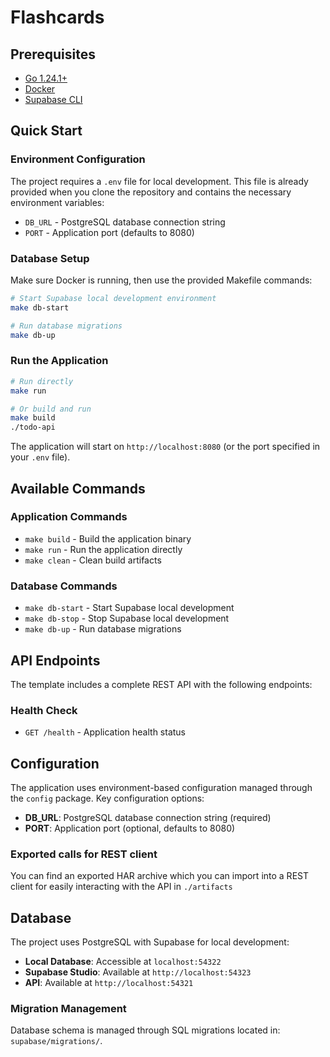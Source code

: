 # Flashcards

## Prerequisites

- [Go 1.24.1+](https://golang.org/dl/)
- [Docker](https://www.docker.com/get-started)
- [Supabase CLI](https://supabase.com/docs/guides/cli)

## Quick Start

### Environment Configuration

The project requires a `.env` file for local development. This file is already provided when you clone the repository and contains the necessary environment variables:

- `DB_URL` - PostgreSQL database connection string
- `PORT` - Application port (defaults to 8080)

### Database Setup

Make sure Docker is running, then use the provided Makefile commands:

```bash
# Start Supabase local development environment
make db-start

# Run database migrations
make db-up
```

### Run the Application

```bash
# Run directly
make run

# Or build and run
make build
./todo-api
```

The application will start on `http://localhost:8080` (or the port specified in your `.env` file).

## Available Commands

### Application Commands
- `make build` - Build the application binary
- `make run` - Run the application directly
- `make clean` - Clean build artifacts

### Database Commands
- `make db-start` - Start Supabase local development
- `make db-stop` - Stop Supabase local development  
- `make db-up` - Run database migrations

## API Endpoints

The template includes a complete REST API with the following endpoints:

### Health Check
- `GET /health` - Application health status

## Configuration

The application uses environment-based configuration managed through the `config` package. Key configuration options:

- **DB_URL**: PostgreSQL database connection string (required)
- **PORT**: Application port (optional, defaults to 8080)

### Exported calls for REST client
You can find an exported HAR archive which you can import into a REST client for easily interacting with the API in `./artifacts`

## Database

The project uses PostgreSQL with Supabase for local development:

- **Local Database**: Accessible at `localhost:54322`
- **Supabase Studio**: Available at `http://localhost:54323`
- **API**: Available at `http://localhost:54321`

### Migration Management

Database schema is managed through SQL migrations located in: `supabase/migrations/`.
